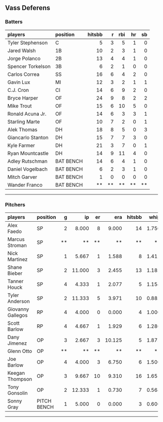 ## Vass Deferens

### Batters

 
|players           |position  | hitsbb|  r| rbi| hr| sb| 
|:-----------------|:---------|------:|--:|---:|--:|--:| 
|Tyler Stephenson  |C         |      5|  3|   5|  1|  0| 
|Jared Walsh       |1B        |     10|  2|   3|  1|  0| 
|Jorge Polanco     |2B        |     13|  4|   4|  1|  0| 
|Spencer Torkelson |3B        |      6|  2|   1|  0|  0| 
|Carlos Correa     |SS        |     16|  6|   4|  2|  0| 
|Gavin Lux         |MI        |     12|  3|   2|  1|  1| 
|C.J. Cron         |CI        |     14|  6|   9|  2|  0| 
|Bryce Harper      |OF        |     24|  9|   8|  2|  2| 
|Mike Trout        |OF        |     15|  6|  10|  5|  0| 
|Ronald Acuna Jr.  |OF        |     14|  6|   3|  3|  1| 
|Starling Marte    |OF        |     10|  7|   2|  0|  1| 
|Alek Thomas       |DH        |     18|  8|   5|  0|  3| 
|Giancarlo Stanton |DH        |     15|  7|   7|  3|  0| 
|Kyle Farmer       |DH        |     21|  3|   7|  0|  1| 
|Ryan Mountcastle  |DH        |     14|  9|  11|  4|  0| 
|Adley Rutschman   |BAT BENCH |     14|  6|   4|  1|  0| 
|Daniel Vogelbach  |BAT BENCH |      6|  2|   3|  1|  0| 
|Mitch Garver      |BAT BENCH |      1|  0|   0|  0|  0| 
|Wander Franco     |BAT BENCH |     **| **|  **| **| **| 


* * *

### Pitchers

 
|players           |position    |  g|     ip| er|    era| hitsbb|  whip| so|  w| sv| 
|:-----------------|:-----------|--:|------:|--:|------:|------:|-----:|--:|--:|--:| 
|Alex Faedo        |SP          |  2|  8.000|  8|  9.000|     14| 1.750| 12|  0|  0| 
|Marcus Stroman    |SP          | **|     **| **|     **|     **|    **| **| **| **| 
|Nick Martinez     |SP          |  1|  5.667|  1|  1.588|      8| 1.412|  9|  0|  0| 
|Shane Bieber      |SP          |  2| 11.000|  3|  2.455|     13| 1.182| 13|  0|  0| 
|Tanner Houck      |SP          |  4|  4.333|  1|  2.077|      5| 1.154|  7|  1|  3| 
|Tyler Anderson    |SP          |  2| 11.333|  5|  3.971|     10| 0.882| 10|  1|  0| 
|Giovanny Gallegos |RP          |  4|  4.000|  0|  0.000|      4| 1.000|  4|  1|  1| 
|Scott Barlow      |RP          |  4|  4.667|  1|  1.929|      6| 1.286|  4|  0|  2| 
|Dany Jimenez      |OP          |  3|  2.667|  3| 10.125|      5| 1.875|  0|  0|  1| 
|Glenn Otto        |OP          | **|     **| **|     **|     **|    **| **| **| **| 
|Joe Barlow        |OP          |  4|  4.000|  3|  6.750|      6| 1.500|  2|  1|  2| 
|Keegan Thompson   |OP          |  3|  9.667| 10|  9.310|     16| 1.655| 10|  0|  0| 
|Tony Gonsolin     |OP          |  2| 12.333|  1|  0.730|      7| 0.568| 11|  2|  0| 
|Sonny Gray        |PITCH BENCH |  1|  5.000|  0|  0.000|      3| 0.600|  3|  0|  0| 


* * *



